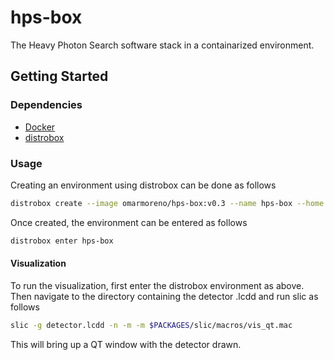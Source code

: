 # hps-box

The Heavy Photon Search software stack in a containarized environment.

## Getting Started
### Dependencies
* [Docker](https://docs.docker.com/engine/install/)
* [distrobox](https://github.com/89luca89/distrobox/blob/main/docs/README.md#installation)

### Usage

Creating an environment using distrobox can be done as follows
```bash
distrobox create --image omarmoreno/hps-box:v0.3 --name hps-box --home /path/to/desired/home
```
Once created, the environment can be entered as follows
```bash
distrobox enter hps-box
```

#### Visualization

To run the visualization, first enter the distrobox environment as above.  Then navigate to the directory containing the detector .lcdd and run slic as follows
```bash
slic -g detector.lcdd -n -m -m $PACKAGES/slic/macros/vis_qt.mac
```
This will bring up a QT window with the detector drawn.

